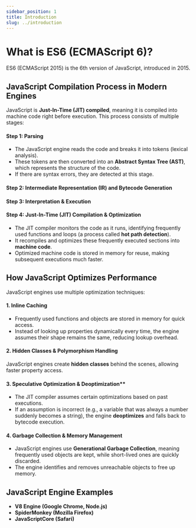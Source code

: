 ```yaml
---
sidebar_position: 1
title: Introduction
slug: ../introduction
---
```


# What is ES6 (ECMAScript 6)?

ES6 (ECMAScript 2015) is the 6th version of JavaScript, introduced in 2015.

## JavaScript Compilation Process in Modern Engines

JavaScript is **Just-In-Time (JIT) compiled**, meaning it is compiled into machine code right before execution. This process consists of multiple stages:

#### Step 1: Parsing

- The JavaScript engine reads the code and breaks it into tokens (lexical analysis).
- These tokens are then converted into an **Abstract Syntax Tree (AST)**, which represents the structure of the code.
- If there are syntax errors, they are detected at this stage.

#### Step 2: Intermediate Representation (IR) and Bytecode Generation

#### Step 3: Interpretation & Execution

#### **Step 4: Just-In-Time (JIT) Compilation & Optimization**

- The JIT compiler monitors the code as it runs, identifying frequently used functions and loops (a process called **hot path detection**).
- It recompiles and optimizes these frequently executed sections into **machine code**.
- Optimized machine code is stored in memory for reuse, making subsequent executions much faster.

## How JavaScript Optimizes Performance

JavaScript engines use multiple optimization techniques:

#### 1. Inline Caching

- Frequently used functions and objects are stored in memory for quick access.
- Instead of looking up properties dynamically every time, the engine assumes their shape remains the same, reducing lookup overhead.

#### 2. Hidden Classes & Polymorphism Handling

JavaScript engines create **hidden classes** behind the scenes, allowing faster property access.

#### 3. Speculative Optimization & Deoptimization\*\*

- The JIT compiler assumes certain optimizations based on past executions.
- If an assumption is incorrect (e.g., a variable that was always a number suddenly becomes a string), the engine **deoptimizes** and falls back to bytecode execution.

#### 4. Garbage Collection & Memory Management

- JavaScript engines use **Generational Garbage Collection**, meaning frequently used objects are kept, while short-lived ones are quickly discarded.
- The engine identifies and removes unreachable objects to free up memory.

## JavaScript Engine Examples

- **V8 Engine (Google Chrome, Node.js)**
- **SpiderMonkey (Mozilla Firefox)**
- **JavaScriptCore (Safari)**

